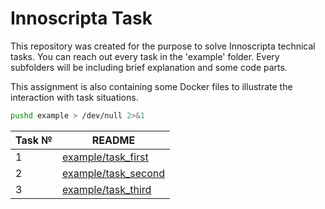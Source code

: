 # Innoscripta Task

This repository was created for the purpose to solve Innoscripta technical tasks.
You can reach out every task in the 'example' folder.
Every subfolders will be including brief explanation and some code parts.

This assignment is also containing some Docker files to illustrate the
interaction with task situations.

```sh
pushd example > /dev/null 2>&1
```

| Task № | README                      |
| ------ | --------------------------- |
| 1      | [example/task_first][first]  |
| 2      | [example/task_second][second] |
| 3      | [example/task_third][third]  |

[//]: # "Task references are prodiving in the list below"
[first]: https://github.com/Emik123dsa/innoscripta/tree/master/examples/task_first
[second]: https://github.com/Emik123dsa/innoscripta/tree/master/examples/task_second
[third]: https://github.com/Emik123dsa/innoscripta/tree/master/examples/task_third
